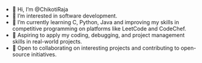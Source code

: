 - 👋 Hi, I’m @ChikotiRaja
- 👀 I’m interested in software development.
- 🌱 I’m currently learning C, Python, Java and improving my skills in competitive programming on platforms like LeetCode and CodeChef.
- 💼 Aspiring to apply my coding, debugging, and project management skills in real-world projects.
- 🤝 Open to collaborating on interesting projects and contributing to open-source initiatives.

<!---
ChikotiRaja/ChikotiRaja is a ✨ special ✨ repository because its `README.md` (this file) appears on your GitHub profile.
You can click the Preview link to take a look at your changes.
--->
